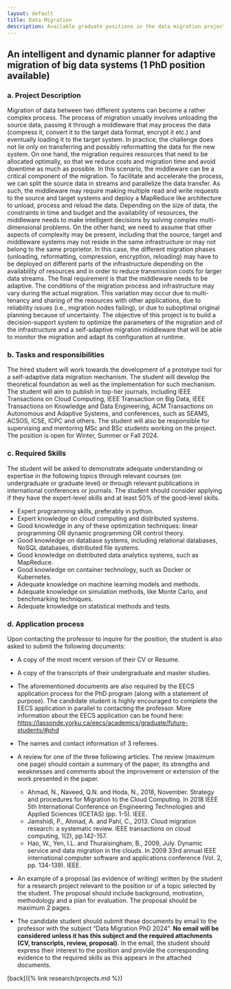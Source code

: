 ```yaml
---
layout: default
title: Data Migration
description: Available graduate positions in the data migration project
---
```


## An intelligent and dynamic planner for adaptive migration of big data systems (1 PhD position available)

### a. Project Description

   Migration of data between two different systems can become a rather complex process. The process of migration usually involves unloading the source data, passing it through a middleware that may process the data (compress it, convert it to the target data format, encrypt it etc.) and eventually loading it to the target system. In practice, the challenge does not lie only on transferring and possibly reformatting the data for the new system. On one hand, the migration requires resources that need to be allocated optimally, so that we reduce costs and migration time and avoid downtime as much as possible. In this scenario, the middleware can be a critical component of the migration. To facilitate and accelerate the process, we can split the source data in streams and parallelize the data transfer. As such, the middleware may require making multiple read and write requests to the source and target systems and deploy a MapReduce like architecture to unload, process and reload the data. Depending on the size of data, the constraints in time and budget and the availability of resources, the middleware needs to make intelligent decisions by solving complex multi-dimensional problems. On the other hand, we need to assume that other aspects of complexity may be present, including that the source, target and middleware systems may not reside in the same infrastructure or may not belong to the same proprietor. In this case, the different migration phases (unloading, reformatting, compression, encryption, reloading) may have to be deployed on different parts of the infrastructure depending on the availability of resources and in order to reduce transmission costs for larger data streams. The final requirement is that the middleware needs to be adaptive. The conditions of the migration process and infrastructure may vary during the actual migration. This variation may occur due to multi-tenancy and sharing of the resources with other applications, due to reliability issues (i.e., migration nodes failing), or due to suboptimal original planning because of uncertainty. The objective of this project is to build a decision-support system to optimize the parameters of the migration and of the infrastructure and a self-adaptive migration middleware that will be able to monitor the migration and adapt its configuration at runtime.

### b. Tasks and responsibilities

   The hired student will work towards the development of a prototype tool for a self-adaptive data migration mechanism. The student will develop the theoretical foundation as well as the implementation for such mechanism. The student will aim to publish in top-tier journals, including IEEE Transactions on Cloud Computing, IEEE Transaction on Big Data, IEEE Transactions on Knowledge and Data Engineering, ACM Transactions on Autonomous and Adaptive Systems, and conferences, such as SEAMS, ACSOS, ICSE, ICPC and others. The student will also be responsible for supervising and mentoring MSc and BSc students working on the project. The position is open for Winter, Summer or Fall 2024.

### c.	Required Skills

   The student will be asked to demonstrate adequate understanding or expertise in the following topics through relevant courses (on undergraduate or graduate level) or through relevant publications in international conferences or journals. The student should consider applying if they have the expert-level skills and at least 50% of the good-level skills.
    
   * Expert programming skills, preferably in python.
   * Expert knowledge on cloud computing and distributed systems.
   * Good knowledge in any of these optimization techniques: linear programming OR dynamic programming OR control theory.
   * Good knowledge on database systems, including relational databases, NoSQL databases, distributed file systems.
   * Good knowledge on distributed data analytics systems, such as MapReduce.
   * Good knowledge on container technology, such as Docker or Kubernetes.
   * Adequate knowledge on machine learning models and methods.
   * Adequate knowledge on simulation methods, like Monte Carlo, and benchmarking techniques.
   * Adequate knowledge on statistical methods and tests.

### d. Application process

   Upon contacting the professor to inquire for the position, the student is also asked to submit the following documents:
   
   * A copy of the most recent version of their CV or Resume.
   * A copy of the transcripts of their undergraduate and master studies.
   * The aforementioned documents are also required by the EECS application process for the PhD program (along with a statement of purpose). The candidate student is highly encouraged to complete the EECS application in parallel to contacting the professor. More information about the EECS application can be found here: https://lassonde.yorku.ca/eecs/academics/graduate/future-students/#phd 
   * The names and contact information of 3 referees.
   * A review for one of the three following articles. The review (maximum one page) should contain a summary of the paper, its strengths and weaknesses and comments about the improvement or extension of the work presented in the paper.
     
     + Ahmad, N., Naveed, Q.N. and Hoda, N., 2018, November. Strategy and procedures for Migration to the Cloud Computing. In 2018 IEEE 5th International Conference on Engineering Technologies and Applied Sciences (ICETAS) (pp. 1-5). IEEE.
     + Jamshidi, P., Ahmad, A. and Pahl, C., 2013. Cloud migration research: a systematic review. IEEE transactions on cloud computing, 1(2), pp.142-157.
     + Hao, W., Yen, I.L. and Thuraisingham, B., 2009, July. Dynamic service and data migration in the clouds. In 2009 33rd annual IEEE international computer software and applications conference (Vol. 2, pp. 134-139). IEEE.
       
   * An example of a proposal (as evidence of writing) written by the student for a research project relevant to the position or of a topic selected by the student. The proposal should include background, motivation, methodology and a plan for evaluation. The proposal should be maximum 2 pages.
   * The candidate student should submit these documents by email to the professor with the subject “Data Migration PhD 2024”. **__No email will be considered unless it has this subject and the required attachments (CV, transcripts, review, proposal)__**. In the email, the student should express their interest to the position and provide the corresponding evidence to the required skills as this appears in the attached documents.


[back]({% link research/projects.md %})
